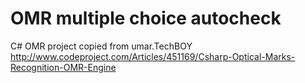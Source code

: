 # OMR multiple choice autocheck

C# OMR project copied  from umar.TechBOY
http://www.codeproject.com/Articles/451169/Csharp-Optical-Marks-Recognition-OMR-Engine
